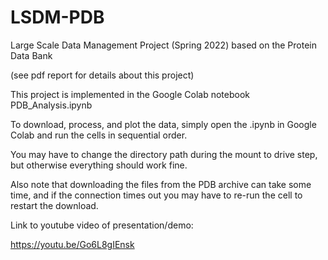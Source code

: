 # LSDM-PDB
Large Scale Data Management Project (Spring 2022) based on the Protein Data Bank

(see pdf report for details about this project)



This project is implemented in the Google Colab notebook PDB_Analysis.ipynb

To download, process, and plot the data, simply open the .ipynb in Google Colab and run the cells in sequential order.

You may have to change the directory path during the mount to drive step, but otherwise everything should work fine.

Also note that downloading the files from the PDB archive can take some time, and if the connection times out you may have to re-run the cell to restart the download.


Link to youtube video of presentation/demo:

https://youtu.be/Go6L8gIEnsk
